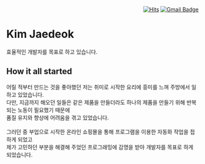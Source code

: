 <div align=right>
 
  [![Hits](https://hits.seeyoufarm.com/api/count/incr/badge.svg?url=https%3A%2F%2Fgithub.com%2Fzzsza)](https://hits.seeyoufarm.com) 
 [![Gmail Badge](https://img.shields.io/badge/Gmail-d14836?style=flat-square&logo=Gmail&logoColor=white&link=mailto:jdcoder27@gmail.com)](mailto:jdcoder27@gmail.com)
</div>

# Kim Jaedeok
효율적인 개발자를 목표로 하고 있습니다.

## How it all started
어릴 적부터 만드는 것을 좋아했던 저는 취미로 시작한 요리에 흥미를 느껴 주방에서 일하고 있었습니다.\
다만, 지금까지 해오던 일들은 같은 제품을 만들더라도 하나의 제품을 만들기 위해 반복되는 노동이 필요했기 때문에\
품질 유지와 향상에 어려움을 겪고 있었습니다.\
</br>
그러던 중 부업으로 시작한 온라인 쇼핑몰을 통해 프로그램을 이용한 자동화 작업을 접하게 되었고\
제가 고민하던 부분을 해결해 주었던 프로그래밍에 감명을 받아 개발자를 목표로 하게 되었습니다.

<!--
**jdcoder27/jdcoder27** is a ✨ _special_ ✨ repository because its `README.md` (this file) appears on your GitHub profile.

Here are some ideas to get you started:

- 🔭 I’m currently working on ...
- 🌱 I’m currently learning ...
- 👯 I’m looking to collaborate on ...
- 🤔 I’m looking for help with ...
- 💬 Ask me about ...
- 📫 How to reach me: ...
- 😄 Pronouns: ...
- ⚡ Fun fact: ...
-->
